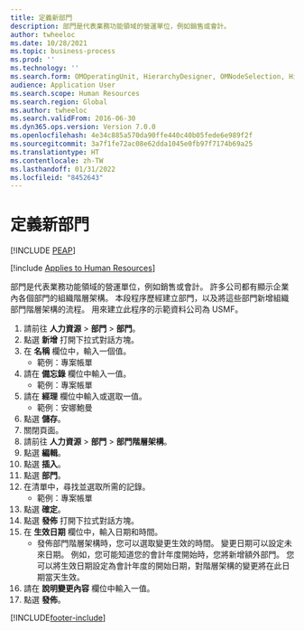 ```yaml
---
title: 定義新部門
description: 部門是代表業務功能領域的營運單位，例如銷售或會計。
author: twheeloc
ms.date: 10/28/2021
ms.topic: business-process
ms.prod: ''
ms.technology: ''
ms.search.form: OMOperatingUnit, HierarchyDesigner, OMNodeSelection, HierarchyPublishAndCloseForm, HcmPersonnelManagementWorkspace
audience: Application User
ms.search.scope: Human Resources
ms.search.region: Global
ms.author: twheeloc
ms.search.validFrom: 2016-06-30
ms.dyn365.ops.version: Version 7.0.0
ms.openlocfilehash: 4e34c885a570da90ffe440c40b05fede6e989f2f
ms.sourcegitcommit: 3a7f1fe72ac08e62dda1045e0fb97f7174b69a25
ms.translationtype: HT
ms.contentlocale: zh-TW
ms.lasthandoff: 01/31/2022
ms.locfileid: "8452643"
---
```

# <a name="define-new-departments"></a>定義新部門


[!INCLUDE [PEAP](../includes/peap-1.md)]

[!include [Applies to Human Resources](../includes/applies-to-hr.md)]



部門是代表業務功能領域的營運單位，例如銷售或會計。 許多公司都有顯示企業內各個部門的組織階層架構。 本段程序歷經建立部門，以及將這些部門新增組織部門階層架構的流程。 用來建立此程序的示範資料公司為 USMF。

1. 請前往 **人力資源** > **部門** > **部門**。
2. 點選 **新增** 打開下拉式對話方塊。
3. 在 **名稱** 欄位中，輸入一個值。
    * 範例：專案帳單  
4. 請在 **備忘錄** 欄位中輸入一值。
    * 範例：專案帳單  
5. 請在 **經理** 欄位中輸入或選取一值。
    * 範例：安娜鮑曼  
6. 點選 **儲存**。
7. 關閉頁面。
8. 請前往 **人力資源** > **部門** > **部門階層架構**。
9. 點選 **編輯**。
10. 點選 **插入**。
11. 點選 **部門**。
12. 在清單中，尋找並選取所需的記錄。
    * 範例：專案帳單  
13. 點選 **確定**。
14. 點選 **發佈** 打開下拉式對話方塊。
15. 在 **生效日期** 欄位中，輸入日期和時間。
    * 發佈部門階層架構時，您可以選取變更生效的時間。 變更日期可以設定未來日期。 例如，您可能知道您的會計年度開始時，您將新增額外部門。 您可以將生效日期設定為會計年度的開始日期，對階層架構的變更將在此日期當天生效。  
16. 請在 **說明變更內容** 欄位中輸入一值。
17. 點選 **發佈**。



[!INCLUDE[footer-include](../includes/footer-banner.md)]
